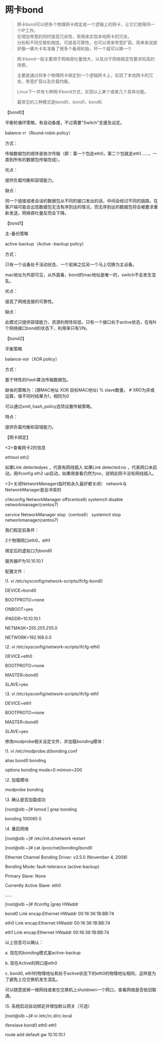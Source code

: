 # 网卡bond

> 网卡bond可以把多个物理网卡绑定成一个逻辑上的网卡，让它们使用同一个IP工作，    
> 在增加带宽的同时提高冗余性，常用来实现本地网卡的冗余。    
> 分别和不同交换机相连，可提高可靠性，也可以用来带宽扩容。简单来说就好像一辆大卡车准备了很多个备用轮胎，坏一个就可以换一个

> 网卡bond一般主要用于网络吞吐量很大，以及对于网络稳定性要求较高的场景。
>
> 主要是通过将多个物理网卡绑定到一个逻辑网卡上，实现了本地网卡的冗余，带宽扩容以及负载均衡。
>
> Linux下一共有七种网卡bond方式，实现以上某个或某几个具体功能。
>
> 最常见的三种模式是bond0，bond1，bond6.



【bond0】

平衡轮循环策略，有自动备援，不过需要"Switch"支援及设定。

balance-rr（Round-robin policy）

方式：

传输数据包的顺序是依次传输（即：第一个包走eth0，第二个包就走eth1……，一直到所有的数据包传输完成）。

优点：

提供负载均衡和容错能力。

缺点：

同一个链接或者会话的数据包从不同的接口发出的话，中间会经过不同的链路，在客户端可能会出现数据包无法有序到达的情况，而无序到达的数据包将会被要求重新发送，网络吞吐量反而会下降。



【bond1】

主-备份策略

active-backup（Active -backup policy）

方式：

只有一个设备处于活动状态，一个宕掉之后另一个马上切换为主设备。

mac地址为外部可见，从外面看，bond的mac地址是唯一的，switch不会发生混乱。

优点：

提高了网络连接的可靠性。

缺点：

此模式只提供容错能力，资源利用性较低，只有一个接口处于active状态，在有N个网络接口bond的状态下，利用率只有1/N。



【bond2】

平衡策略

balance-xor（XOR policy）

方式：

基于特性的Hash算法传输数据包。

缺省的策略为：(源MAC地址 XOR 目标MAC地址) % slave数量。 # XRO为异或运算，值不同时结果为1，相同为0

可以通过xmit_hash_policy选项设置传输策略。

特点：

提供负载均衡和容错能力。



【网卡绑定】

<2>查看网卡2的信息

ethtool eth2

如果Link detectedyes ，代表有网线插入
如果Link detected:no ，代表网口未启动。用ifconfig eth2 up启动，如果用查看仍然为no，说明此网卡没有网线插入。

<3>关闭NetworkManager(临时和永久最好都关闭）
network与NetworkManager是会冲突的

chkconfig NetworkManager off(centos6)
systemctl disable networkmanager(centos7)

service NetworkManager stop（centos6）
systemctl stop networkmanager(centos7)


我们假定前条件：

2个物理网口eth0，eth1

绑定后的虚拟口为bond0

服务器IP为10.10.10.1

配置文件：

\1. vi /etc/sysconfig/network-scripts/ifcfg-bond0

DEVICE=bond0

BOOTPROTO=none

ONBOOT=yes

IPADDR=10.10.10.1

NETMASK=255.255.255.0

NETWORK=192.168.0.0

\2. vi /etc/sysconfig/network-scripts/ifcfg-eth0

DEVICE=eth0

BOOTPROTO=none

MASTER=bond0

SLAVE=yes

\3. vi /etc/sysconfig/network-scripts/ifcfg-eth1

DEVICE=eth1

BOOTPROTO=none

MASTER=bond0

SLAVE=yes

修改modprobe相关设定文件，并加载bonding模块：

\1. vi /etc/modprobe.d/bonding.conf

alias bond0 bonding

options bonding mode=0 miimon=200

\2. 加载模块

modprobe bonding

\3. 确认是否加载成功

[root@slb ~]# lsmod | grep bonding

bonding 100065 0

\4. 重启网络

[root@slb ~]# /etc/init.d/network restart

[root@slb ~]# cat /proc/net/bonding/bond0

Ethernet Channel Bonding Driver: v3.5.0 (November 4, 2008)

Bonding Mode: fault-tolerance (active-backup)

Primary Slave: None

Currently Active Slave: eth0

……

[root@slb ~]# ifconfig |grep HWaddr

bond0 Link encap:Ethernet HWaddr 00:16:36:1B:BB:74

eth0 Link encap:Ethernet HWaddr 00:16:36:1B:BB:74

eth1 Link encap:Ethernet HWaddr 00:16:36:1B:BB:74

以上信息可以确认：

a. 现在的bonding模式是active-backup

b. 现在Active的网口是eth0

c. bond0, eth1的物理地址和处于active状态下的eth0的物理地址相同，这样是为了避免上位交换机发生混乱。

可以随意拔掉一根网线或者在交换机上shutdown一个网口，查看网络是否依旧联通。

\5. 系统启动自动绑定并增加默认网关（可选）

[root@slb ~]# vi /etc/rc.d/rc.local

ifenslave bond0 eth0 eth1

route add default gw 10.10.10.1